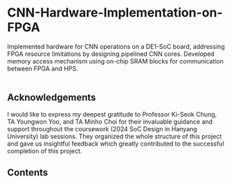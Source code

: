 # CNN-Hardware-Implementation-on-FPGA
Implemented hardware for CNN operations on a DE1-SoC board, addressing FPGA resource  limitations by designing pipelined CNN cores. Developed memory access mechanism using on-chip SRAM blocks for communication between FPGA  and HPS.
<br/> <br/>

## Acknowledgements
I would like to express my deepest gratitude to Professor Ki-Seok Chung, TA Youngwon Yoo, and TA Minho Choi for their invaluable guidance and support throughout the coursework (2024 SoC Design in Hanyang University) lab sessions. They organized the whole structure of this project and gave us insightful feedback which greatly contributed to the successful completion of this project.

## Contents
